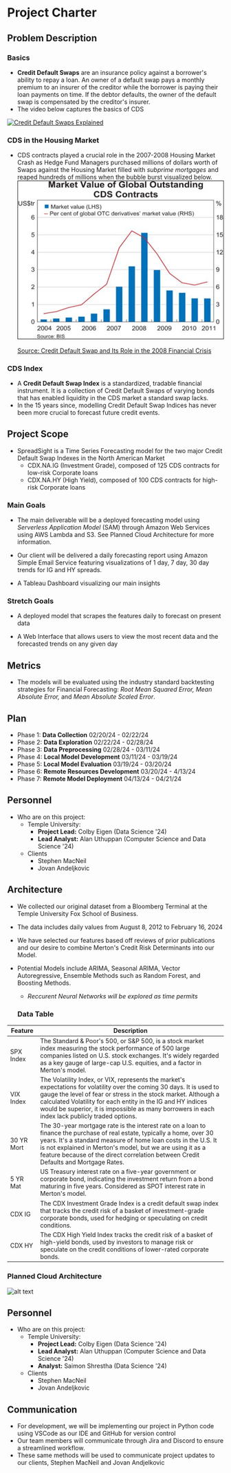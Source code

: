 # Project Charter

## Problem Description


### Basics
* **Credit Default Swaps** are an insurance policy against a borrower's ability to repay a loan. An owner of a default swap pays a monthly premium to an insurer of the creditor while the borrower is paying their loan payments on time. If the debtor defaults, the owner of the default swap is compensated by the creditor's insurer.
* The video below captures the basics of CDS

[![Credit Default Swaps Explained](https://img.youtube.com/vi/QTXn_FRRcnI/0.jpg)](https://youtu.be/QTXn_FRRcnI)


### CDS in the Housing Market
* CDS contracts played a crucial role in the 2007-2008 Housing Market Crash as Hedge Fund Managers purchased millions of dollars worth of Swaps against the Housing Market filled with *subprime mortgages* and reaped hundreds of millions when the bubble burst visualized below.
  ![alt text](image.png)

  [Source: Credit Default Swap and Its Role in the 2008 Financial Crisis](https://finecoiitg.wordpress.com/2018/08/16/credit-default-swap-and-its-role-in-the-2008-financial-crisis/)

### CDS Index
* A **Credit Default Swap Index** is a standardized, tradable financial instrument. It is a collection of Credit Default Swaps of varying bonds that has enabled liquidity in the CDS market a standard swap lacks.
* In the 15 years since, modelling Credit Default Swap Indices has never been more crucial to forecast future credit events.


## Project Scope
* SpreadSight is a Time Series Forecasting model for the two major Credit Default Swap Indexes in the North American Market
  * CDX.NA.IG (Investment Grade), composed of 125 CDS contracts for low-risk Corporate loans
  * CDX.NA.HY (High Yield), composed of 100 CDS contracts for high-risk Corporate loans

### Main Goals

* The main deliverable will be a deployed forecasting model using *Serverless Application Model* (SAM) through Amazon Web Services using AWS Lambda and S3. See Planned Cloud Architecture for more information.

* Our client will be delivered a daily forecasting report using Amazon Simple Email Service featuring visualizations of 1 day, 7 day, 30 day trends for IG and HY spreads.

* A Tableau Dashboard visualizing our main insights

### Stretch Goals

* A deployed model that scrapes the features daily to forecast on present data

* A Web Interface that allows users to view the most recent data and the forecasted trends on any given day

## Metrics
* The models will be evaluated using the industry standard backtesting strategies for Financial Forecasting: *Root Mean Squared Error, Mean Absolute Error,* and *Mean Absolute Scaled Error*.


## Plan
* Phase 1: **Data Collection** 02/20/24 - 02/22/24
* Phase 2: **Data Exploration** 02/22/24 - 02/28/24
* Phase 3: **Data Preprocessing** 02/28/24 - 03/11/24
* Phase 4: **Local Model Development** 03/11/24 - 03/19/24 
* Phase 5: **Local Model Evaluation** 03/19/24 - 03/20/24
* Phase 6: **Remote Resources Development** 03/20/24 - 4/13/24
* Phase 7: **Remote Model Deployment** 04/13/24 - 04/21/24

## Personnel
* Who are on this project:
	* Temple University:
		* **Project Lead:** Colby Eigen (Data Science '24)
      * **Lead Analyst:** Alan Uthuppan (Computer Science and Data Science '24)
  * Clients
    * Stephen MacNeil
    * Jovan Andeljkovic

## Architecture
* We collected our original dataset from a Bloomberg Terminal at the Temple University Fox School of Business.
* The data includes daily values from August 8, 2012 to February 16, 2024
* We have selected our features based off reviews of prior publications and our desire to combine Merton's Credit Risk Determinants into our Model.
* Potential Models include ARIMA, Seasonal ARIMA, Vector Autoregressive, Ensemble Methods such as Random Forest, and Boosting Methods.
  * *Reccurent Neural Networks will be explored as time permits*

  ### Data Table
| **Feature** | **Description** |
|-------------------|-----------------|
| SPX Index      | The Standard & Poor's 500, or S&P 500, is a stock market index measuring the stock performance of 500 large companies listed on U.S. stock exchanges. It's widely regarded as a key gauge of large-cap U.S. equities, and a factor in Merton's model. |
| VIX Index   | The Volatility Index, or VIX, represents the market's expectations for volatility over the coming 30 days. It is used to gauge the level of fear or stress in the stock market. Although a calculated Volatility for each entity in the IG and HY indices would be superior, it is impossible as many borrowers in each index lack publicly traded options. |
| 30 YR Mort  | The 30-year mortgage rate is the interest rate on a loan to finance the purchase of real estate, typically a home, over 30 years. It's a standard measure of home loan costs in the U.S. It is not explained in Merton's model, but we are using it as a feature because of the direct correlation between Credit Defaults and Mortgage Rates.|
| 5 YR Mat    | US Treasury interest rate on a five-year government or corporate bond, indicating the investment return from a bond maturing in five years. Considered as SPOT interest rate in Merton's model. |
| CDX IG      | The CDX Investment Grade Index is a credit default swap index that tracks the credit risk of a basket of investment-grade corporate bonds, used for hedging or speculating on credit conditions. |
| CDX HY      | The CDX High Yield Index tracks the credit risk of a basket of high-yield bonds, used by investors to manage risk or speculate on the credit conditions of lower-rated corporate bonds. |

### Planned Cloud Architecture

  ![alt text](Architecture1.png)


## Personnel
* Who are on this project:
	* Temple University:
		* **Project Lead:** Colby Eigen (Data Science '24)
      * **Lead Analyst:** Alan Uthuppan (Computer Science and Data Science '24)
      * **Analyst:** Saimon Shrestha (Data Science '24)
  * Clients
    * Stephen MacNeil
    * Jovan Andeljkovic

## Communication
* For development, we will be implementing our project in Python code using VSCode as our IDE and GitHub for version control
* Our team members will communicate through Jira and Discord to ensure a streamlined workflow.
* These same methods will be used to communicate project updates to our clients, Stephen MacNeil and Jovan Andjelkovic